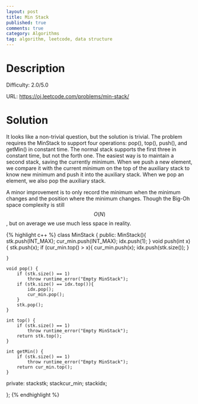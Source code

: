 ```yaml
---
layout: post
title: Min Stack
published: true
comments: true
category: Algorithms
tag: algorithm, leetcode, data structure
---
```



# Description

Difficulty: 2.0/5.0

URL: https://oj.leetcode.com/problems/min-stack/

# Solution

It looks like a non-trivial question, but the solution is trivial. The problem requires the MinStack to support four operations: pop(), top(), push(), and getMin() in constant time. The normal stack supports the first three in constant time, but not the forth one. The easiest way is to maintain a second stack, saving the currently minimum. When we push a new element, we compare it with the current minimum on the top of the auxiliary stack to know new minimum and push it into the auxiliary stack. When we pop an element, we also pop the auxiliary stack. 

A minor improvement is to only record the minimum when the minimum changes and the position where the minimum changes. Though the Big-Oh space complexity is still $$O(N)$$, but on average we use much less space in reality.

{% highlight c++ %}
class MinStack {
public:
    MinStack(){
        stk.push(INT_MAX);
        cur_min.push(INT_MAX);
        idx.push(1);
    }
    void push(int x) {
        stk.push(x);
        if (cur_min.top() > x){
            cur_min.push(x);
            idx.push(stk.size());
        }
        
    }

    void pop() {
        if (stk.size() == 1)
            throw runtime_error("Empty MinStack");
        if (stk.size() == idx.top()){
            idx.pop();
            cur_min.pop();
        }
        stk.pop();
    }

    int top() {
        if (stk.size() == 1)
            throw runtime_error("Empty MinStack");        
        return stk.top();
    }

    int getMin() {
        if (stk.size() == 1)
            throw runtime_error("Empty MinStack");
        return cur_min.top();
    }
private:
    stack<int>stk;
    stack<int>cur_min;
    stack<int>idx;
    
};
{% endhighlight %}